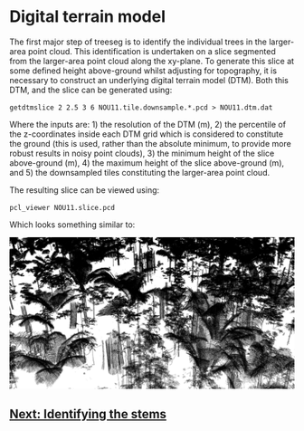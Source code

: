 # Digital terrain model

The first major step of treeseg is to identify the individual trees in the larger-area point cloud. This identification is undertaken on a slice segmented from the larger-area point cloud along the xy-plane. To generate this slice at some defined height above-ground whilst adjusting for topography, it is necessary to construct an underlying digital terrain model (DTM). Both this DTM, and the slice can be generated using:

```
getdtmslice 2 2.5 3 6 NOU11.tile.downsample.*.pcd > NOU11.dtm.dat
```

Where the inputs are: 1) the resolution of the DTM (m), 2) the percentile of the z-coordinates inside each DTM grid which is considered to constitute the ground (this is used, rather than the absolute minimum, to provide more robust results in noisy point clouds), 3) the minimum height of the slice above-ground (m), 4) the maximum height of the slice above-ground (m), and 5) the downsampled tiles constituting the larger-area point cloud.

The resulting slice can be viewed using:

```
pcl_viewer NOU11.slice.pcd
```

Which looks something similar to:

<img src="/doc/images/slice.png" width="750">

## [Next: Identifying the stems](tutorial_findstems.md)
